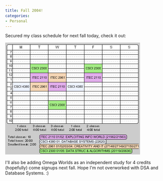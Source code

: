 ```yaml
---
title: Fall 2004!
categories:
- Personal
---
```


Secured my class schedule for next fall today, check it out:

![](/assets/3.Fall_.04.gif)

I'll also be adding Omega Worlds as an independent study for 4 credits (hopefully) come signups next fall. Hope I'm not overworked with DSA and Database Systems. :)
